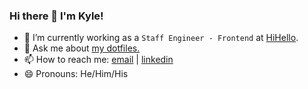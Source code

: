 ### Hi there 👋 I'm Kyle!
- 🔭 I’m currently working as a `Staff Engineer - Frontend` at [HiHello](https://hihello.me).
- 💬 Ask me about [my dotfiles.](https://github.com/beardage/dotfiles)
- 📫 How to reach me: [email](mailto:kb@kylebeard.com) | [linkedin](https://www.linkedin.com/in/kbeardage/)
- 😄 Pronouns: He/Him/His
